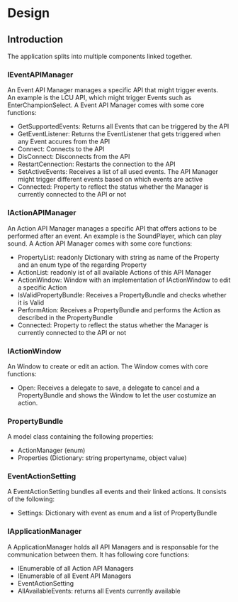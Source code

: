 # Design

## Introduction

The application splits into multiple components linked together.

### IEventAPIManager
An Event API Manager manages a specific API that might trigger events.  
An example is the LCU API, which might trigger Events such as EnterChampionSelect.
A Event API Manager comes with some core functions:
- GetSupportedEvents: Returns all Events that can be triggered by the API
- GetEventListener: Returns the EventListener that gets triggered when any Event accures from the API
- Connect: Connects to the API
- DisConnect: Disconnects from the API
- RestartCennection: Restarts the connection to the API
- SetActiveEvents: Receives a list of all used events. The API Manager might trigger different events based on which events are active
- Connected: Property to reflect the status whether the Manager is currently connected to the API or not

### IActionAPIManager
An Action API Manager manages a specific API that offers actions to be performed after an event.
An example is the SoundPlayer, which can play sound.
A Action API Manager comes with some core functions:
- PropertyList: readonly Dictionary with string as name of the Property and an enum type of the regarding Property
- ActionList: readonly ist of all available Actions of this API Manager
- ActionWindow: Window with an implementation of IActionWindow to edit a specific Action
- IsValidPropertyBundle: Receives a PropertyBundle and checks whether it is Valid
- PerformAtion: Receives a PropertyBundle and performs the Action as described in the PropertyBundle
- Connected: Property to reflect the status whether the Manager is currently connected to the API or not

### IActionWindow
An Window to create or edit an action.
The Window comes with core functions:
- Open: Receives a delegate to save, a delegate to cancel and a PropertyBundle and shows the Window to let the user costumize an action.

### PropertyBundle
A model class containing the following properties:
- ActionManager (enum)
- Properties (Dictionary: string propertyname, object value)

### EventActionSetting
A EventActionSetting bundles all events and their linked actions.
It consists of the following:
- Settings: Dictionary with event as enum and a list of PropertyBundle

### IApplicationManager
A ApplicationManager holds all API Managers and is responsable for the communication between them.
It has following core functions:
- IEnumerable of all Action API Managers
- IEnumerable of all Event API Managers
- EventActionSetting
- AllAvailableEvents: returns all Events currently available